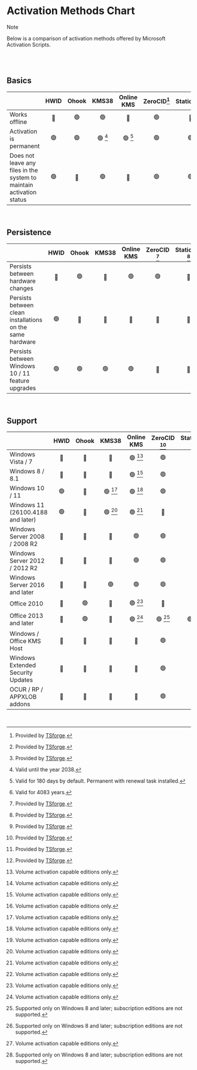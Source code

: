 # Activation Methods Chart  

> [!NOTE]
> Below is a comparison of activation methods offered by Microsoft Activation Scripts.

<br></br>    

Basics
----
|    | HWID | Ohook | KMS38 | Online KMS | ZeroCID[^1] | StaticCID[^1] | KMS4k[^1] |
|:------ | :---: | :---: | :---: | :---: | :---: | :---: | :---: |
| Works offline | 🔴 | 🟢  | 🟢  | 🔴 | 🟢  | 🔴 | 🟢  |
| Activation is permanent | 🟢  | 🟢  | 🟢 [^2] | 🟢 [^3] | 🟢  | 🟢  | 🟢 [^4] |
| Does not leave any files in the system to maintain activation status | 🟢  | 🔴 | 🟢  | 🔴 | 🟢  | 🟢  | 🟢  |  

</br>    

Persistence
-----------
|    | HWID | Ohook | KMS38 | Online KMS | ZeroCID [^1] | StaticCID [^1] | KMS4k [^1] |
| :------ | :---: | :---: | :---: | :---: | :---: | :---: | :---: |
| Persists between hardware changes | 🔴 | 🟢  | 🔴 | 🟢  | 🟢  | 🔴 | 🟢 
| Persists between clean installations on the same hardware | 🟢  | 🔴 | 🔴 | 🔴 | 🔴 | 🔴 | 🔴 |
| Persists between Windows 10 / 11 feature upgrades | 🟢  | 🟢  | 🟢  | 🟢  | 🔴 | 🔴 | 🔴 |  

</br>    

Support
-------
|     | HWID | Ohook | KMS38 | Online KMS | ZeroCID [^1] | StaticCID [^1] | KMS4k [^1] |
| :------- | :---: | :---: | :---: | :---: | :---: | :---: | :---: |
| Windows Vista / 7 | 🔴 | 🔴 | 🔴 | 🟢 [^5] | 🟢  | 🔴 | 🟢 [^5] |
| Windows 8 / 8.1 | 🔴 | 🔴 | 🔴 | 🟢 [^5] | 🟢  | 🟢  | 🟢  [^5] |
| Windows 10 / 11 | 🟢  | 🔴 | 🟢 [^5] | 🟢 [^5] | 🟢  | 🟢  | 🟢 [^5] |
| Windows 11 (26100.4188 and later)  | 🟢  | 🔴 | 🟢 [^5] | 🟢 [^5] | 🔴 | 🟢  | 🟢 [^5] |
| Windows Server 2008 / 2008 R2 | 🔴 | 🔴 | 🔴 | 🟢  | 🟢  | 🔴 | 🟢  |
| Windows Server 2012 / 2012 R2 | 🔴 | 🔴 | 🔴 | 🟢  | 🟢  | 🟢  | 🟢  |
| Windows Server 2016 and later | 🔴 | 🔴 | 🟢  | 🟢  | 🟢  | 🟢  | 🟢  |
| Office 2010 | 🔴 | 🟢  | 🔴 | 🟢 [^5] | 🔴 | 🔴 | 🔴 |
| Office 2013 and later | 🔴 | 🟢  | 🔴 | 🟢 [^5] | 🟢 [^6] | 🟢 [^6] |🟢 [^5] [^6] |
| Windows / Office KMS Host | 🔴 | 🔴 | 🔴 | 🔴 | 🟢  | 🟢  | 🔴 |
| Windows Extended Security Updates | 🔴 | 🔴 | 🔴 | 🔴 | 🟢  | 🟢  | 🔴 |
| OCUR / RP / APPXLOB addons | 🔴 | 🔴 | 🔴 | 🔴 | 🟢  | 🟢  | 🔴 |  

</br>    

[^1]: Provided by [TSforge](en/tsforge.md).
[^2]: Valid until the year 2038.
[^3]: Valid for 180 days by default. Permanent with renewal task installed.
[^4]: Valid for 4083 years.
[^5]: Volume activation capable editions only.
[^6]: Supported only on Windows 8 and later; subscription editions are not supported.

